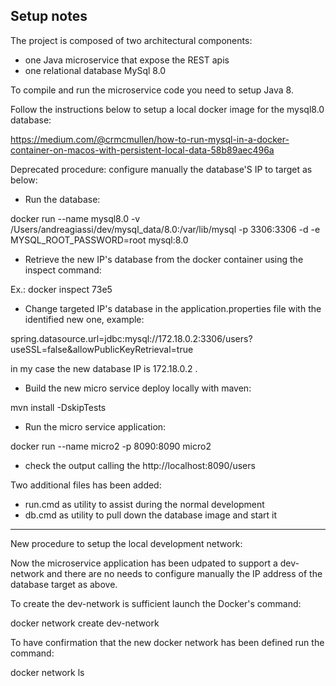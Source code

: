 
## Setup notes

The project is composed of two architectural components:
- one Java microservice that expose the REST apis
- one relational database MySql 8.0

To compile and run the microservice code you need to setup Java 8.

Follow the instructions below to setup a local docker image for the mysql8.0 database:

https://medium.com/@crmcmullen/how-to-run-mysql-in-a-docker-container-on-macos-with-persistent-local-data-58b89aec496a

Deprecated procedure: configure manually the database'S IP to target as below:

- Run the database:

docker run --name mysql8.0
-v /Users/andreagiassi/dev/mysql_data/8.0:/var/lib/mysql -p 3306:3306 -d -e MYSQL_ROOT_PASSWORD=root mysql:8.0

- Retrieve the new IP's database from the docker container using the inspect command:

Ex.: docker inspect 73e5

- Change targeted IP's database in the application.properties file with the identified new one, example:

spring.datasource.url=jdbc:mysql://172.18.0.2:3306/users?useSSL=false&allowPublicKeyRetrieval=true

in my case the new database IP is 172.18.0.2 .

- Build the new micro service deploy locally with maven:

mvn install -DskipTests

- Run the micro service application:

docker run --name micro2 -p 8090:8090 micro2

- check the output calling the http://localhost:8090/users

Two additional files has been added:
* run.cmd as utility to assist during the normal development
* db.cmd as utility to pull down the database image and start it

---
New procedure to setup the local development network:

Now the microservice application has been udpated to support a dev-network and there are no needs to
 configure manually the IP address of the database target as above.
 
To create the dev-network is sufficient launch the Docker's command:

docker network create dev-network

To have confirmation that the new docker network has been defined run the command:

docker network ls

